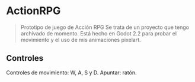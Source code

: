 # ActionRPG
> Prototipo de juego de Acción RPG
Se trata de un proyecto que tengo archivado de momento. Está hecho en Godot 2.2 para probar el movimiento y el uso de mis animaciones pixelart.

## Controles
Controles de movimiento: W, A, S y D.
Apuntar: ratón.
